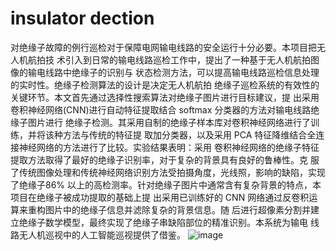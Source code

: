 # insulator dection
对绝缘子故障的例行巡检对于保障电网输电线路的安全运行十分必要。本项目把无人机航拍技
术引入到日常的输电线路巡检工作中，提出了一种基于无人机航拍图像的输电线路中绝缘子的识别与
状态检测方法，可以提高输电线路巡检信息处理的实时性。绝缘子检测算法的设计是决定无人机航拍
绝缘子巡检系统的有效性的关键环节。本文首先通过选择性搜索算法对绝缘子图片进行目标建议，提
出采用卷积神经网络(CNN)进行自动特征提取结合 softmax 分类器的方法对输电线路绝缘子图片进行
绝缘子检测。其采用自制的绝缘子样本库对卷积神经网络进行了训练，并将该种方法与传统的特征提
取加分类器，以及采用 PCA 特征降维结合全连接神经网络的方法进行了比较。实验结果表明：采用
卷积神经网络的绝缘子特征提取方法取得了最好的绝缘子识别率，对于复杂的背景具有良好的鲁棒性。克
服了传统图像处理和传统神经网络识别方法受拍摄角度，光线照，影响的缺陷，实现了绝缘子86%
以上的高检测率。针对绝缘子图片中通常含有复杂背景的特点，本项目在绝缘子被成功提取的基础上提
出采用已训练好的 CNN 网络通过反卷积运算来重构图片中的绝缘子信息并滤除复杂的背景信息。随
后进行超像素分割并建立绝缘子数学模型，最终实现了绝缘子串缺陷部位的精准识别。本系统为输电
线路无人机巡视中的人工智能巡视提供了借鉴。 
![image](https://github.com/ouyangqq/insulator_dection/blob/master/experimental_figures/CNN_effect1.jpg)

